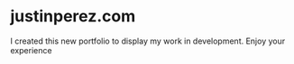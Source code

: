# justinperez.com

I created this new portfolio to display my work in development. Enjoy your experience
